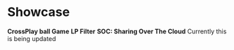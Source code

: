 # Showcase
**CrossPlay ball Game**
**LP Filter**
**SOC: Sharing Over The Cloud**
Currently this is being updated
